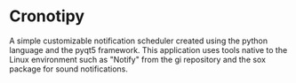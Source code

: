 # Cronotipy
A simple customizable notification scheduler created using the python language and the pyqt5 framework. This application uses tools native to the Linux environment such as "Notify" from the gi repository and the sox package for sound notifications.

